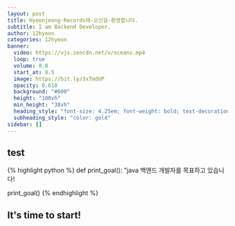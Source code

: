 ```yaml
---
layout: post
title: Hyeonjeong-Records에-오신걸-환영합니다.
subtitle: I am Backend Developer.
author: 12hyeon
categories: 12hyeon
banner:
  video: https://vjs.zencdn.net/v/oceans.mp4
  loop: true
  volume: 0.8
  start_at: 8.5
  image: https://bit.ly/3xTmdUP
  opacity: 0.618
  background: "#000"
  height: "100vh"
  min_height: "38vh"
  heading_style: "font-size: 4.25em; font-weight: bold; text-decoration: underline"
  subheading_style: "color: gold"
sidebar: []
---
```


## test

{% highlight python %}
def print_goal():
  "java 백엔드 개발자를 목표하고 있습니다!

print_goal()
{% endhighlight %}


## It's time to start!
